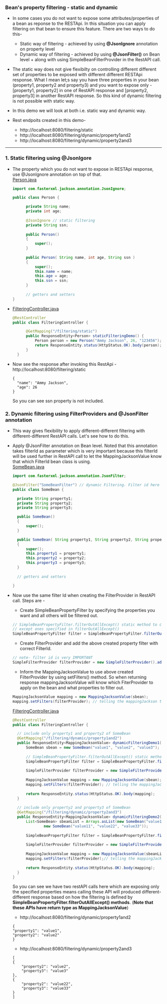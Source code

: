 ### Bean's property filtering - static and dynamic
* In some cases you do not want to expose some attributes/properties of a bean as reponse to the RESTApi. In this situation you can apply filtering on that bean to ensure this feature. There are two ways to do this-
  * Static way of filtering - achieved by using **@JsonIgnore** annotation on property level
  * Dynamic way of filtering - achieved by using **@JsonFilter()** on Bean level + along with using SimpleBeanFilterProvider in the RestAPI call. 
  
* The static way does not give flexibilty on controlling different different set of properties to be exposed with different different RESTApi response. What I mean let;s say you have three properties in your bean (property1, property2 and property3) and you want to expose only - [property1, property2] in one of RestAPI response and [property2, property3] in another RestAPI response. So this kind of dynamic filtering is not possible with static way.

* In this demo we will look at both i.e. static way and dynamic way.
* Rest endpoits created in this demo- 
  * http://localhost:8080/filtering/static
  * http://localhost:8080/filtering/dynamic/property1and2
  * http://localhost:8080/filtering/dynamic/property2and3
<hr/>

### 1. Static filtering using @JsonIgore
* The property which you do not want to expose in RESTApi response, use @JsonIgnore annotation on top of that.\
  [Person.java](https://github.com/thedevd/techBlog/blob/master/springboot/restful-web-services/06-filtering-beanproperty/src/main/java/com/thedevd/springboot/bean/Person.java)
  ```java
  import com.fasterxml.jackson.annotation.JsonIgnore;

  public class Person {

	    private String name;
	    private int age;
	    
	    @JsonIgnore // static filtering
	    private String ssn;
	    
	    public Person()
	    {
	    	super();
	    }
	    
	    public Person( String name, int age, String ssn )
	    {
	    	super();
	    	this.name = name;
	    	this.age = age;
	    	this.ssn = ssn;
	    }
	    
	    // getters and setters
  }
  ```

* [FilteringController.java](https://github.com/thedevd/techBlog/blob/master/springboot/restful-web-services/06-filtering-beanproperty/src/main/java/com/thedevd/springboot/controller/FilteringController.java)
  ```java
  @RestController
  public class FilteringController {

	    @GetMapping("/filtering/static")
	    public ResponseEntity<Person> staticFilteringDemo() {
	    	Person person = new Person("Ammy Jackson", 26, "123456");
	    	return ResponseEntity.status(HttpStatus.OK).body(person);
	    }
	}
  ```
* Now see the response after invoking this RestApi - http://localhost:8080/filtering/static
  ```
  {
    "name": "Ammy Jackson",
    "age": 26
  }
  ```
  So you can see ssn property is not included.

### 2. Dynamic filtering using FilterProviders and @JsonFilter annotation
* This way gives flexibility to apply different-different filtering with different-different RestAPI calls. Let's see how to do this.
* Apply @JsonFilter annotation on Bean level. Noted that this annotation takes filterId as parameter which is very important because this filterId will be used further in RestAPI call to let the MappingJacksonValue know that which FilterId bean class is using.\
  [SomeBean.java](https://github.com/thedevd/techBlog/blob/master/springboot/restful-web-services/06-filtering-beanproperty/src/main/java/com/thedevd/springboot/bean/SomeBean.java)
  ```java
  import com.fasterxml.jackson.annotation.JsonFilter;

  @JsonFilter("SomeBeanFilter") // dynamic Filtering. Filter id here is very IMPORTANT, as this is used by FilterProvider
  public class SomeBean {

	private String property1;
	private String property2;
	private String property3;

	public SomeBean()
	{
		super();
	}

	public SomeBean( String property1, String property2, String property3 )
	{
		super();
		this.property1 = property1;
		this.property2 = property2;
		this.property3 = property3;
	}
	
	// getters and setters

  }
  ```

* Now use the same filter Id when creating the FilterProvider in RestAPI call. Steps are -
  * Create SimpleBeanPropertyFilter by specifying the properties you want and all others will be filtered out.
  ```java
  // SimpleBeanPropertyFilter.filterOutAllExcept() static method to construct filter that filters out all properties 
  // except ones specified in filterOutAllExcept()
  SimpleBeanPropertyFilter filter = SimpleBeanPropertyFilter.filterOutAllExcept("property1","property2");
  ```
  * Create FilterProvider and add the above created property filter with correct FilterId.
  ```java
  // note- filter id is very IMPORTANT
  SimpleFilterProvider filterProvider = new SimpleFilterProvider().addFilter("SomeBeanFilter", filter); 
  ```
  * Inform the MappingJacksonValue to use above created FilterProvider by using setFilters() method. So when returning response mappingJacksonValue will know which FiterProvider to apply on the bean and what properties to filter out.
  ```java
  MappingJacksonValue mapping = new MappingJacksonValue(sbean);
  mapping.setFilters(filterProvider); // telling the mappingJackson to use this filterProvider
  ```
  [FilteringController.java](https://github.com/thedevd/techBlog/blob/master/springboot/restful-web-services/06-filtering-beanproperty/src/main/java/com/thedevd/springboot/controller/FilteringController.java)
  ```java
  @RestController
  public class FilteringController {

	// include only property1 and property2 of SomeBean
	@GetMapping("/filtering/dynamic/property1and2")
	public ResponseEntity<MappingJacksonValue> dynamicFilteringDemo1(){
		SomeBean sbean = new SomeBean("value1", "value2", "value3");
		
		// SimpleBeanPropertyFilter.filterOutAllExcept() static method to construct filter that filters out all properties except ones specified in filterOutAllExcept()
		SimpleBeanPropertyFilter filter = SimpleBeanPropertyFilter.filterOutAllExcept("property1","property2");
		
		SimpleFilterProvider filterProvider = new SimpleFilterProvider().addFilter("SomeBeanFilter", filter); // note- filter id is very IMPORTANT
		
		MappingJacksonValue mapping = new MappingJacksonValue(sbean);
		mapping.setFilters(filterProvider); // telling the mappingJackson to use this filterProvider
		
		return ResponseEntity.status(HttpStatus.OK).body(mapping);
	}
	
	// include only property2 and property3 of SomeBean
	@GetMapping("/filtering/dynamic/property2and3")
	public ResponseEntity<MappingJacksonValue> dynamicFilteringDemo2(){
		List<SomeBean> sbeanList = Arrays.asList(new SomeBean("value1", "value2", "value3"),
				new SomeBean("value11", "value22", "value33"));
		
		SimpleBeanPropertyFilter filter = SimpleBeanPropertyFilter.filterOutAllExcept("property2", "property3");
		
		SimpleFilterProvider filterProvider = new SimpleFilterProvider().addFilter("SomeBeanFilter", filter); // note- filter id is very IMPORTANT
		
		MappingJacksonValue mapping = new MappingJacksonValue(sbeanList);
		mapping.setFilters(filterProvider);// telling the mappingJackson to use this filterProvider
		
		return ResponseEntity.status(HttpStatus.OK).body(mapping);
	}
  }
  ```
  So you can see we have two restAPI calls here which are exposing only the specified properties means calling these API will produced different-different response based on how the filtering is defined by **SimpleBeanPropertyFilter.filterOutAllExcept() methods**. (**Note that these APIs have return type as MappingJacksonValue**)

    * http://localhost:8080/filtering/dynamic/property1and2
    ```
    {
    "property1": "value1",
    "property2": "value2"
    }
    ```
    * http://localhost:8080/filtering/dynamic/property2and3
    ```
    [
    {
        "property2": "value2",
        "property3": "value3"
    },
    {
        "property2": "value22",
        "property3": "value33"
    }
    ]
    ```
